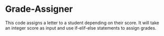# Grade-Assigner
This code assigns a letter to a student depending on their score. It will take an integer score as input and use if-elif-else statements to assign grades.
